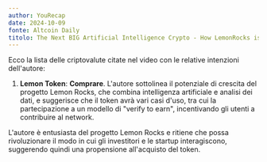 ```yaml
---
author: YouRecap
date: 2024-10-09
fonte: Altcoin Daily
titolo: The Next BIG Artificial Intelligence Crypto - How LemonRocks is Disrupting Early-Stage Investing
---
```


Ecco la lista delle criptovalute citate nel video con le relative intenzioni dell'autore:

1. **Lemon Token**: **Comprare**. L'autore sottolinea il potenziale di crescita del progetto Lemon Rocks, che combina intelligenza artificiale e analisi dei dati, e suggerisce che il token avrà vari casi d'uso, tra cui la partecipazione a un modello di "verify to earn", incentivando gli utenti a contribuire al network.

L'autore è entusiasta del progetto Lemon Rocks e ritiene che possa rivoluzionare il modo in cui gli investitori e le startup interagiscono, suggerendo quindi una propensione all'acquisto del token.
